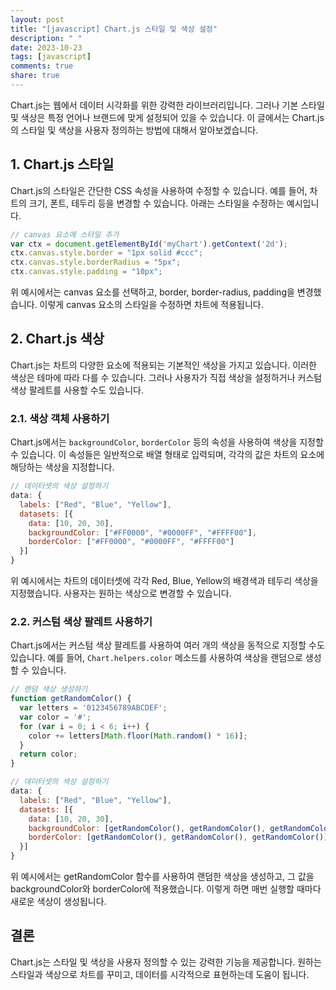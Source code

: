 ```yaml
---
layout: post
title: "[javascript] Chart.js 스타일 및 색상 설정"
description: " "
date: 2023-10-23
tags: [javascript]
comments: true
share: true
---
```


Chart.js는 웹에서 데이터 시각화를 위한 강력한 라이브러리입니다. 그러나 기본 스타일 및 색상은 특정 언어나 브랜드에 맞게 설정되어 있을 수 있습니다. 이 글에서는 Chart.js의 스타일 및 색상을 사용자 정의하는 방법에 대해서 알아보겠습니다.

## 1. Chart.js 스타일

Chart.js의 스타일은 간단한 CSS 속성을 사용하여 수정할 수 있습니다. 예를 들어, 차트의 크기, 폰트, 테두리 등을 변경할 수 있습니다. 아래는 스타일을 수정하는 예시입니다.

```javascript
// canvas 요소에 스타일 추가
var ctx = document.getElementById('myChart').getContext('2d');
ctx.canvas.style.border = "1px solid #ccc";
ctx.canvas.style.borderRadius = "5px";
ctx.canvas.style.padding = "10px";
```

위 예시에서는 canvas 요소를 선택하고, border, border-radius, padding을 변경했습니다. 이렇게 canvas 요소의 스타일을 수정하면 차트에 적용됩니다.

## 2. Chart.js 색상

Chart.js는 차트의 다양한 요소에 적용되는 기본적인 색상을 가지고 있습니다. 이러한 색상은 테마에 따라 다를 수 있습니다. 그러나 사용자가 직접 색상을 설정하거나 커스텀 색상 팔레트를 사용할 수도 있습니다.

### 2.1. 색상 객체 사용하기

Chart.js에서는 `backgroundColor`, `borderColor` 등의 속성을 사용하여 색상을 지정할 수 있습니다. 이 속성들은 일반적으로 배열 형태로 입력되며, 각각의 값은 차트의 요소에 해당하는 색상을 지정합니다.

```javascript
// 데이터셋의 색상 설정하기
data: {
  labels: ["Red", "Blue", "Yellow"],
  datasets: [{
    data: [10, 20, 30],
    backgroundColor: ["#FF0000", "#0000FF", "#FFFF00"],
    borderColor: ["#FF0000", "#0000FF", "#FFFF00"]
  }]
}
```

위 예시에서는 차트의 데이터셋에 각각 Red, Blue, Yellow의 배경색과 테두리 색상을 지정했습니다. 사용자는 원하는 색상으로 변경할 수 있습니다.

### 2.2. 커스텀 색상 팔레트 사용하기

Chart.js에서는 커스텀 색상 팔레트를 사용하여 여러 개의 색상을 동적으로 지정할 수도 있습니다. 예를 들어, `Chart.helpers.color` 메소드를 사용하여 색상을 랜덤으로 생성할 수 있습니다.

```javascript
// 랜덤 색상 생성하기
function getRandomColor() {
  var letters = '0123456789ABCDEF';
  var color = '#';
  for (var i = 0; i < 6; i++) {
    color += letters[Math.floor(Math.random() * 16)];
  }
  return color;
}

// 데이터셋의 색상 설정하기
data: {
  labels: ["Red", "Blue", "Yellow"],
  datasets: [{
    data: [10, 20, 30],
    backgroundColor: [getRandomColor(), getRandomColor(), getRandomColor()],
    borderColor: [getRandomColor(), getRandomColor(), getRandomColor()]
  }]
}
```

위 예시에서는 getRandomColor 함수를 사용하여 랜덤한 색상을 생성하고, 그 값을 backgroundColor와 borderColor에 적용했습니다. 이렇게 하면 매번 실행할 때마다 새로운 색상이 생성됩니다.

## 결론

Chart.js는 스타일 및 색상을 사용자 정의할 수 있는 강력한 기능을 제공합니다. 원하는 스타일과 색상으로 차트를 꾸미고, 데이터를 시각적으로 표현하는데 도움이 됩니다.